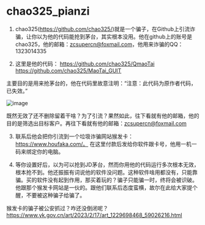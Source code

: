 # chao325_pianzi

1. chao325(https://github.com/chao325/)就是一个骗子，在Github上引流诈骗，让你以为他的代码能抢到茅台，其实根本没用。他在github上的账号是chao325，他的邮箱：zcsupercn@foxmail.com，他用来诈骗的QQ：1323014335

2. 这里是他的代码：
https://github.com/chao325/QmaoTai
https://github.com/chao325/MaoTai_GUIT

主要目的是用来抢茅台的，他在代码里故意注明：“注意：此代码为原作者代码，已失效。”

![image](https://github.com/thodison/chao325_pianzi/assets/6095282/8d2850e0-bfe7-49f6-a5d9-3efefd404240)


既然无效了还不删除留着干啥？为了引流？果然如此，往下看就有他的邮箱，他的目的是筛选出目标客户。再往下看就有他的邮箱：zcsupercn@foxmail.com

3. 联系后他会把你引流到一个垃圾诈骗网站猴发卡：https://www.houfaka.com/。
   在这里付款后发给你软件跟卡号，他用一机一码来绑定你的电脑。

4. 等你设置好后，以为可以抢到JD茅台，然而你用他的代码运行多次根本无效，根本抢不到。他还振振有词说他的软件没问题。这种软件啥用都没有，只能靠骗。买的软件没有起到作用，那买着玩的？骗子只能骗一时，终将会被识破。他跟那个猴发卡网站是一伙的。跟他们联系后态度蛮横，故尔在此给大家提个醒，不要被这种骗子给骗了。

猴发卡的骗子被公安抓过？咋还没倒闭呢？
https://www.yk.gov.cn/art/2023/2/17/art_1229698468_59026216.html
